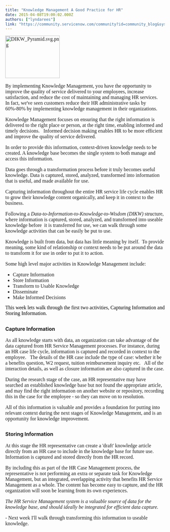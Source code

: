 ```yaml
---
title: "Knowledge Management A Good Practice for HR"
date: 2015-04-08T19:00:02.000Z
authors: ["lyndarees"]
link: "https://community.servicenow.com/community?id=community_blog&sys_id=d54deee5dbd0dbc01dcaf3231f961985"
---
```

<p style="margin-bottom: 12.0pt;"><span style="color: #1d1d1d; font-size: 12pt; font-family: Calibri;"><img   alt="DIKW_Pyramid.svg.png" class="image-0 jive-image" height="134" src="4ca0c44adb94db048c8ef4621f9619eb.iix" style="height: 133.994px; width: 172px;" width="172"/><br/></span></p><p style="margin-bottom: 12.0pt;"><span style="color: #1d1d1d; font-size: 12pt; font-family: Calibri;">By implementing Knowledge Management, you have the opportunity to improve the quality of service delivered to your employees, increase satisfaction, and reduce the cost of maintaining and managing HR services.   <span style="color: #1d1d1d; font-size: 12pt; font-family: Calibri;"> <span style="color: #1d1d1d; font-size: 12pt; font-family: Calibri;">In fact, we've seen customers reduce their HR administrative tasks by 60%-80% by implementing knowledge management in their organizations.</span></span><br/></span></p><p style="margin-bottom: 12.0pt;"><span style="font-family: Calibri; color: #1d1d1d; font-size: 12pt;">Knowledge Management focuses on ensuring that the right information is delivered to the right place or person, at the right time, enabling informed and timely decisions.   Informed decision making enables HR to be more efficient and improve the quality of service delivered.     <br/></span></p><p style="margin-bottom: 12.0pt;"><span style="font-family: Calibri; color: #1d1d1d; font-size: 12pt;">In order to provide this information, context-driven knowledge needs to be created. A knowledge base becomes the single system to both manage and access this information.   </span></p><p style="margin-bottom: 12.0pt;"><span style="font-family: Calibri; color: #1d1d1d; font-size: 12pt;">Data goes through a transformation process before it truly becomes useful knowledge. Data is captured, stored, analyzed, transformed into information that is useful, and made available for use. </span></p><p style="margin-bottom: 12.0pt;"><span style="font-family: Calibri; color: #1d1d1d; font-size: 12pt;">Capturing information throughout the entire HR service life cycle enables HR to grow their knowledge content organically, and keep it in context to the business.</span></p><p style="margin-bottom: 12.0pt;"><span style="font-family: Calibri; color: #1d1d1d; font-size: 12pt;">Following a <em>Data-to-Information-to-Knowledge-to-Wisdom (DIKW)</em> structure, where information is captured, stored, analyzed, and transformed into useable knowledge before &#8232;it is transferred for use, we can walk through some knowledge activities that can be easily be put to use.<br/></span></p><p style="margin-bottom: 12.0pt;"><span style="font-family: Calibri; color: #1d1d1d; font-size: 12pt;">Knowledge is built from data, but data has little meaning by itself.&#8232; To provide meaning, some kind of relationship or context needs to be put around the data to transform it for use in order to put it to action.</span></p><p style="margin-bottom: 12.0pt;"><span style="font-family: Calibri; color: #1d1d1d; font-size: 12pt;">Some high level major activities in Knowledge Management include: </span></p><ul style="list-style-type: disc;"><li><span style="font-family: Calibri; color: #1d1d1d; font-size: 12pt;">Capture Information&#8232;</span></li><li><span style="font-family: Calibri; color: #1d1d1d; font-size: 12pt;">Store Information&#8232;</span></li><li><span style="font-family: Calibri; color: #1d1d1d; font-size: 12pt;">Transform to Usable Knowledge </span></li><li><span style="font-family: Calibri; color: #1d1d1d; font-size: 12pt;">Disseminate</span></li><li><span style="font-family: Calibri; color: #1d1d1d; font-size: 12pt;">Make Informed Decisions </span></li></ul><p></p><p><span style="color: #000000; font-family: Calibri; font-size: 12pt;">This week lets walk through the first two activities, Capturing Information and Storing Information.</span></p><p></p><h2><span style="font-size: 12pt;">Capture Information </span></h2><p></p><p style="margin-bottom: 12.0pt;"><span style="font-family: Calibri; color: #1d1d1d; font-size: 12pt;">As all knowledge starts with data, an organization can take advantage of the data captured from HR Service Management processes. For instance, during an HR case life cycle, information is captured and recorded in context to the employee.   The details of the HR case include the type of case: whether it be a benefits question, W2 request, tuition reimbursement inquiry etc.   All of the interaction details, as well as closure information are also captured in the case.</span></p><p style="margin-bottom: 12.0pt;"><span style="font-family: Calibri; color: #1d1d1d; font-size: 12pt;">During the research stage of the case, an HR representative may have searched an established knowledge base but not found the appropriate article, and may find the right information on another website or repository, recording this in the case for the employee - so they can move on to resolution.</span></p><p style="margin-bottom: 12.0pt;"><span style="font-family: Calibri; color: #1d1d1d; font-size: 12pt;">All of this information is valuable and provides a foundation for putting into relevant context during the next stages of Knowledge Management, and is an opportunity for knowledge improvement.</span></p><h2><span style="font-size: 12pt;">Storing Information </span></h2><p></p><p style="margin-bottom: 12.0pt;"><span style="font-family: Calibri; color: #1d1d1d; font-size: 12pt;">At this stage the HR representative can create a 'draft' knowledge article directly from an HR case to include in the knowledge base for future use.   Information is captured and stored directly from the HR record. </span></p><p style="margin-bottom: 12.0pt;"><span style="font-family: Calibri; color: #1d1d1d; font-size: 12pt;">By including this as part of the HR Case Management process, the representative is not performing an extra or separate task for Knowledge Management, but an integrated, overlapping activity that benefits HR Service Management as a whole. The content has become easy to capture, and the HR organization will soon be learning from its own experiences. </span></p><p style="margin-bottom: 12.0pt;"><span style="color: #1d1d1d; font-family: Calibri; font-size: 12pt;"><em>The HR Service Management system is a valuable source of data for the knowledge base, and should ideally be integrated for efficient data capture.</em></span></p><p style="margin-bottom: 12.0pt;"><span style="color: #1d1d1d; font-family: Calibri;"><span style="font-size: 12pt;">- Next week I'll walk through transforming this information to useable knowledge.</span><em><br/></em></span></p>